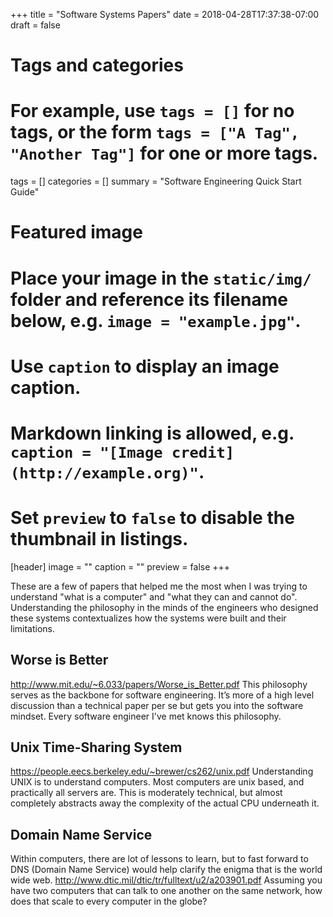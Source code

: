 +++
title = "Software Systems Papers"
date = 2018-04-28T17:37:38-07:00
draft = false

# Tags and categories
# For example, use `tags = []` for no tags, or the form `tags = ["A Tag", "Another Tag"]` for one or more tags.
tags = []
categories = []
summary = "Software Engineering Quick Start Guide"
# Featured image
# Place your image in the `static/img/` folder and reference its filename below, e.g. `image = "example.jpg"`.
# Use `caption` to display an image caption.
#   Markdown linking is allowed, e.g. `caption = "[Image credit](http://example.org)"`.
# Set `preview` to `false` to disable the thumbnail in listings.
[header]
image = ""
caption = ""
preview = false
+++

These are a few of papers that helped me the most when I was trying to understand "what is a computer" and "what they can and cannot do". Understanding the philosophy in the minds of the engineers who designed these systems contextualizes how the systems were built and their limitations.

## Worse is Better
http://www.mit.edu/~6.033/papers/Worse_is_Better.pdf
This philosophy serves as the backbone for software engineering. It’s more of a high level discussion than a technical paper per se but gets you into the software mindset. Every software engineer I've met knows this philosophy.

## Unix Time-Sharing System
https://people.eecs.berkeley.edu/~brewer/cs262/unix.pdf
Understanding UNIX is to understand computers. Most computers are unix based, and practically all servers are.  This is moderately technical, but almost completely abstracts away the complexity of the actual CPU underneath it.

## Domain Name Service
Within computers, there are lot of lessons to learn, but to fast forward to DNS (Domain Name Service) would help clarify the enigma that is the world wide web.
http://www.dtic.mil/dtic/tr/fulltext/u2/a203901.pdf
Assuming you have two computers that can talk to one another on the same network, how does that scale to every computer in the globe?


<!-- At this point, you get to two papers that become Hadoop and HDFS. https://static.googleusercontent.com/media/research.google.com/en//archive/mapreduce-osdi04.pdf and http://web.mit.edu/6.033/www/papers/gfs-sosp2003.pdf
These are moderately technical papers. Though they give enough explanation to keep it grounded, and enough detail that understanding it will be an exercise. -->
